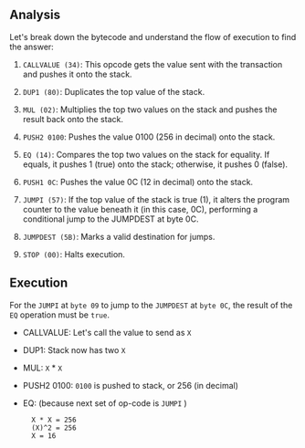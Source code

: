## Analysis 

Let's break down the bytecode and understand the flow of execution to find the answer:

1. `CALLVALUE (34)`: This opcode gets the value sent with the transaction and pushes it onto the stack.

2. `DUP1 (80)`: Duplicates the top value of the stack.

3. `MUL (02)`: Multiplies the top two values on the stack and pushes the result back onto the stack.

4. `PUSH2 0100`: Pushes the value 0100 (256 in decimal) onto the stack.

5. `EQ (14)`: Compares the top two values on the stack for equality. If equals, it pushes 1 (true) onto the stack; otherwise, it pushes 0 (false).

6. `PUSH1 0C`: Pushes the value 0C (12 in decimal) onto the stack.

7. `JUMPI (57)`: If the top value of the stack is true (1), it alters the program counter to the value beneath it (in this case, 0C), performing a conditional jump to the JUMPDEST at byte 0C.

8. `JUMPDEST (5B)`: Marks a valid destination for jumps.

9. `STOP (00)`: Halts execution.

## Execution

For the `JUMPI` at `byte 09` to jump to the `JUMPDEST` at `byte 0C`, the result of the `EQ` operation must be `true`.

- CALLVALUE: Let's call the value to send as `X`
- DUP1: Stack now has two `X`
- MUL: `X` * `X`
- PUSH2 0100: `0100` is pushed to stack, or 256 (in decimal)
- EQ: (because next set of op-code is `JUMPI` )
        
        X * X = 256 
        (X)^2 = 256 
        X = 16